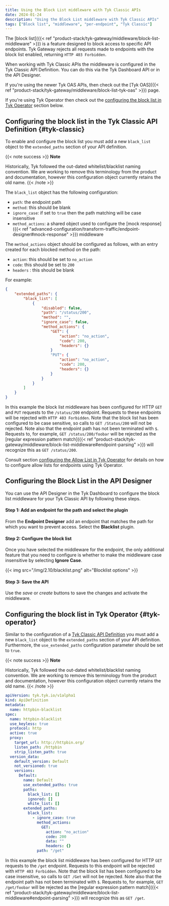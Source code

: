 ```yaml
---
title: Using the Block List middleware with Tyk Classic APIs
date: 2024-01-24
description: "Using the Block List middleware with Tyk Classic APIs"
tags: ["Block list", "middleware", "per-endpoint", "Tyk Classic"]
---
```


The [block list]({{< ref "product-stack/tyk-gateway/middleware/block-list-middleware" >}}) is a feature designed to block access to specific API endpoints. Tyk Gateway rejects all requests made to endpoints with the block list enabled, returning `HTTP 403 Forbidden`.

When working with Tyk Classic APIs the middleware is configured in the Tyk Classic API Definition. You can do this via the Tyk Dashboard API or in the API Designer.

If you're using the newer Tyk OAS APIs, then check out the [Tyk OAS]({{< ref "product-stack/tyk-gateway/middleware/block-list-tyk-oas" >}}) page.

If you're using Tyk Operator then check out the [configuring the block list in Tyk Operator](#tyk-operator) section below.

## Configuring the block list in the Tyk Classic API Definition {#tyk-classic}

To enable and configure the block list you must add a new `black_list` object to the `extended_paths` section of your API definition.

{{< note success >}}
**Note**

Historically, Tyk followed the out-dated whitelist/blacklist naming convention. We are working to remove this terminology from the product and documentation, however this configuration object currently retains the old name.
{{< /note >}}

The `black_list` object has the following configuration:

- `path`: the endpoint path
- `method`: this should be blank
- `ignore_case`: if set to `true` then the path matching will be case insensitive
- `method_actions`: a shared object used to configure the [mock response]({{< ref "advanced-configuration/transform-traffic/endpoint-designer#mock-response" >}}) middleware

The `method_actions` object should be configured as follows, with an entry created for each blocked method on the path:

- `action`: this should be set to `no_action`
- `code`: this should be set to `200`
- `headers` : this should be blank

For example:

```json {linenos=true, linenostart=1}
{
    "extended_paths": {
        "black_list": [
            {
                "disabled": false,
                "path": "/status/200",
                "method": "",
                "ignore_case": false,
                "method_actions": {
                    "GET": {
                        "action": "no_action",
                        "code": 200,
                        "headers": {}
                    }
                    "PUT": {
                        "action": "no_action",
                        "code": 200,
                        "headers": {}
                    }
                }
            }
        ]
    }
}
```

In this example the block list middleware has been configured for HTTP `GET` and `PUT` requests to the `/status/200` endpoint. Requests to these endpoints will be rejected with `HTTP 403 Forbidden`.
Note that the block list has been configured to be case sensitive, so calls to `GET /Status/200` will not be rejected.
Note also that the endpoint path has not been terminated with `$`. Requests to, for example, `GET /status/200/foobar` will be rejected as the [regular expression pattern match]({{< ref "product-stack/tyk-gateway/middleware/block-list-middleware#endpoint-parsing" >}}) will recognize this as `GET /status/200`.

Consult section [configuring the Allow List in Tyk Operator](#tyk-operator) for details on how to configure allow lists for endpoints using Tyk Operator.

## Configuring the Block List in the API Designer

You can use the API Designer in the Tyk Dashboard to configure the block list middleware for your Tyk Classic API by following these steps.

#### Step 1: Add an endpoint for the path and select the plugin

From the **Endpoint Designer** add an endpoint that matches the path for which you want to prevent access. Select the **Blacklist** plugin.

#### Step 2: Configure the block list

Once you have selected the middleware for the endpoint, the only additional feature that you need to configure is whether to make the middleware case insensitive by selecting **Ignore Case**.

{{< img src="/img/2.10/blacklist.png" alt="Blocklist options" >}}

#### Step 3: Save the API

Use the _save_ or _create_ buttons to save the changes and activate the middleware.

## Configuring the block list in Tyk Operator {#tyk-operator}

Similar to the configuration of a [Tyk Classic API Definition](#tyk-classic) you must add a new `black_list` object to the `extended_paths` section of your API definition. Furthermore, the `use_extended_paths` configuration parameter should be set to `true`.

{{< note success >}}
**Note**

Historically, Tyk followed the out-dated whitelist/blacklist naming convention. We are working to remove this terminology from the product and documentation, however this configuration object currently retains the old name.
{{< /note >}}

```yaml {linenos=true, linenostart=1, hl_lines=["26-34"]}
apiVersion: tyk.tyk.io/v1alpha1
kind: ApiDefinition
metadata:
  name: httpbin-blacklist
spec:
  name: httpbin-blacklist
  use_keyless: true
  protocol: http
  active: true
  proxy:
    target_url: http://httpbin.org/
    listen_path: /httpbin
    strip_listen_path: true
  version_data:
    default_version: Default
    not_versioned: true
    versions:
      Default:
        name: Default
        use_extended_paths: true
        paths:
          black_list: []
          ignored: []
          white_list: []
        extended_paths:
          black_list:
            - ignore_case: true
              method_actions:
                GET:
                  action: "no_action"
                  code: 200
                  data: ""
                  headers: {}
              path: "/get"
```

In this example the block list middleware has been configured for HTTP `GET` requests to the `/get` endpoint. Requests to this endpoint will be rejected with `HTTP 403 Forbidden`.
Note that the block list has been configured to be case insensitive, so calls to `GET /Get` will not be rejected.
Note also that the endpoint path has not been terminated with `$`. Requests to, for example, `GET /get/foobar` will be rejected as the [regular expression pattern match]({{< ref "product-stack/tyk-gateway/middleware/block-list-middleware#endpoint-parsing" >}}) will recognize this as `GET /get`.
